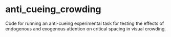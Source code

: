 # anti_cueing_crowding
Code for running an anti-cueing experimental task for testing the effects of endogenous and exogenous attention on critical spacing in visual crowding. 
